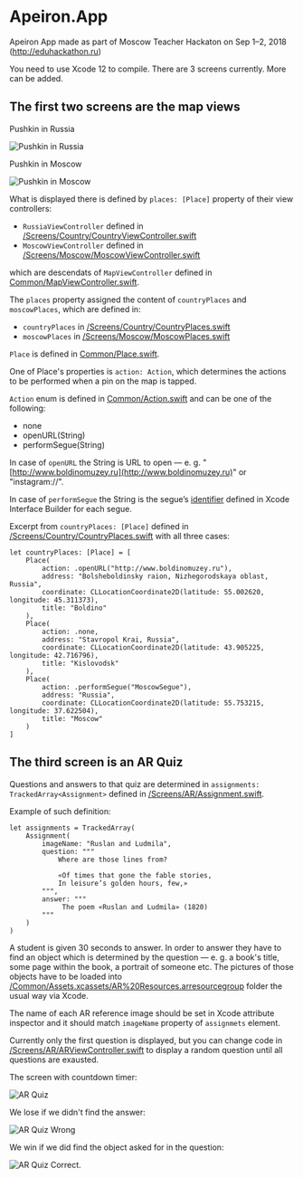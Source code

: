 # Apeiron.App
Apeiron App made as part of Moscow Teacher Hackaton on Sep 1–2, 2018 (http://eduhackathon.ru)

You need to use Xcode 12 to compile.  There are 3 screens currently.  More can be added.

## The first two screens are the map views

Pushkin in Russia

![Pushkin in Russia](https://github.com/dbystruev/Apeiron.App/blob/master/Apeiron.App/Common/Assets.xcassets/Screnshots/Pushkin%20in%20Russia.imageset/Pushkin%20in%20Russia.png?raw=true)

Pushkin in Moscow

![Pushkin in Moscow](https://github.com/dbystruev/Apeiron.App/blob/master/Apeiron.App/Common/Assets.xcassets/Screnshots/Pushkin%20in%20Moscow.imageset/Pushkin%20in%20Moscow.png?raw=true)

What is displayed there is defined by `places: [Place]` property of their view controllers:

- `RussiaViewController` defined in [/Screens/Country/CountryViewController.swift](https://github.com/dbystruev/Apeiron.App/blob/master/Apeiron.App/Screens/Country/CountryViewController.swift)
- `MoscowViewController` defined in [/Screens/Moscow/MoscowViewController.swift](https://github.com/dbystruev/Apeiron.App/blob/master/Apeiron.App/Screens/Moscow/MoscowViewController.swift)

which are descendats of `MapViewController` defined in [Common/MapViewController.swift](https://github.com/dbystruev/Apeiron.App/blob/master/Apeiron.App/Common/MapViewController.swift).

The `places` property assigned the content of `countryPlaces` and `moscowPlaces`, which are defined in:

- `countryPlaces` in [/Screens/Country/CountryPlaces.swift](https://github.com/dbystruev/Apeiron.App/blob/master/Apeiron.App/Screens/Country/CountryPlaces.swift)
- `moscowPlaces` in [/Screens/Moscow/MoscowPlaces.swift](https://github.com/dbystruev/Apeiron.App/blob/master/Apeiron.App/Screens/Moscow/MoscowPlaces.swift)

`Place` is defined in [Common/Place.swift](https://github.com/dbystruev/Apeiron.App/blob/master/Apeiron.App/Common/Place.swift).

One of Place's properties is `action: Action`, which determines the actions to be performed when a pin on the map is tapped.

`Action` enum is defined in [Common/Action.swift](https://github.com/dbystruev/Apeiron.App/blob/master/Apeiron.App/Common/Action.swift) and can be one of the following:
- none
- openURL(String)
- performSegue(String)

In case of `openURL` the String is URL to open — e. g. "[http://www.boldinomuzey.ru](http://www.boldinomuzey.ru)" or "instagram://".

In case of `performSegue` the String is the segue’s [identifier](https://developer.apple.com/documentation/uikit/uiviewcontroller/1621413-performsegue) defined in Xcode Interface Builder for each segue.

Excerpt from `countryPlaces: [Place]` defined in [/Screens/Country/CountryPlaces.swift](https://github.com/dbystruev/Apeiron.App/blob/master/Apeiron.App/Screens/Country/CountryPlaces.swift) with all three cases:

```
let countryPlaces: [Place] = [
    Place(
        action: .openURL("http://www.boldinomuzey.ru"),
        address: "Bolsheboldinsky raion, Nizhegorodskaya oblast, Russia",
        coordinate: CLLocationCoordinate2D(latitude: 55.002620, longitude: 45.311373),
        title: "Boldino"
    ),
    Place(
        action: .none,
        address: "Stavropol Krai, Russia",
        coordinate: CLLocationCoordinate2D(latitude: 43.905225, longitude: 42.716796),
        title: "Kislovodsk"
    ),
    Place(
        action: .performSegue("MoscowSegue"),
        address: "Russia",
        coordinate: CLLocationCoordinate2D(latitude: 55.753215, longitude: 37.622504),
        title: "Moscow"
    )
]
```

## The third screen is an AR Quiz

Questions and answers to that quiz are determined in `assignments: TrackedArray<Assignment>` defined in [/Screens/AR/Assignment.swift](https://github.com/dbystruev/Apeiron.App/blob/master/Apeiron.App/Screens/AR/Assignment.swift).

Example of such definition:

```
let assignments = TrackedArray(
    Assignment(
        imageName: "Ruslan and Ludmila",
        question: """
            Where are those lines from?
            
            «Of times that gone the fable stories,
            In leisure’s golden hours, few,»
        """,
        answer: """
             The poem «Ruslan and Ludmila» (1820)
        """
    )
)
```

A student is given 30 seconds to answer.  In order to answer they have to find an object which is determined by the question — e. g. a book's title, some page within the book, a portrait of someone etc.  The pictures of those objects have to be loaded into [/Common/Assets.xcassets/AR%20Resources.arresourcegroup](https://github.com/dbystruev/Apeiron.App/tree/master/Apeiron.App/Common/Assets.xcassets/AR%20Resources.arresourcegroup) folder the usual way via Xcode.

The name of each AR reference image should be set in Xcode attribute inspector and it should match `imageName` property of `assignmets` element.

Currently only the first question is displayed, but you can change code in [/Screens/AR/ARViewController.swift](https://github.com/dbystruev/Apeiron.App/blob/master/Apeiron.App/Screens/AR/ARViewController.swift) to display a random question until all questions are exausted.

The screen with countdown timer:

![AR Quiz](https://github.com/dbystruev/Apeiron.App/blob/master/Apeiron.App/Common/Assets.xcassets/Screnshots/AR%20Quiz.imageset/AR%20Quiz.png?raw=true)

We lose if we didn't find the answer:

![AR Quiz Wrong](https://github.com/dbystruev/Apeiron.App/blob/master/Apeiron.App/Common/Assets.xcassets/Screnshots/AR%20Quiz%20Wrong.imageset/AR%20Quiz%20Wrong.png?raw=true)

We win if we did find the object asked for in the question:

![AR Quiz Correct](https://github.com/dbystruev/Apeiron.App/blob/master/Apeiron.App/Common/Assets.xcassets/Screnshots/AR%20Quiz%20Correct.imageset/AR%20Quiz%20Correct.png?raw=true).
